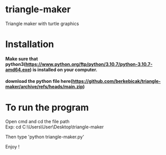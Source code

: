 # triangle-maker

Triangle maker with turtle graphics

# Installation
#### Make sure that python3(https://www.python.org/ftp/python/3.10.7/python-3.10.7-amd64.exe) is installed on your computer.
#### download the python file here(https://github.com/berkebicak/triangle-maker/archive/refs/heads/main.zip)

# To run the program
Open cmd and cd the file path\
Exp: cd C:\Users\User\Desktop\triangle-maker

Then type 'python triangle-maker.py'

Enjoy !
